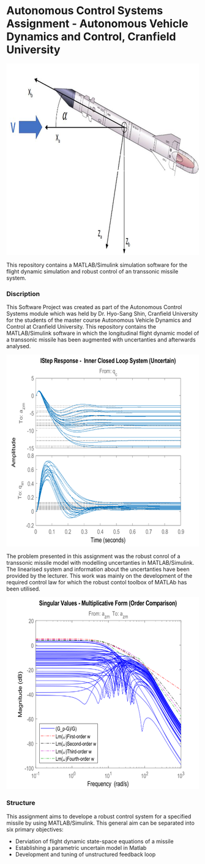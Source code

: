 # Autonomous Control Systems Assignment - Autonomous Vehicle Dynamics and Control, Cranfield University

<p align=center>
<img src="https://github.com/JohannesAutenrieb/RobustMissileControl/blob/master/img/missile.JPG" alt="Statemachine_main" height=500px>

This repository contains a MATLAB/Simulink simulation software for the flight dynamic simulation and robust control of an transsonic missile system.

### Discription
This Software Project was created as part of the Autonomous Control Systems module which was held by Dr. Hyo-Sang Shin, Cranfield University for the students of the master course Autonomous Vehicle Dynamics and Control at Cranfield University. This repository contains the MATLAB/Simulink software in which the longitudinal flight dynamic model of a transsonic missile has been augmented with uncertanties and afterwards analysed.

<p align=center>
<img src="https://github.com/JohannesAutenrieb/RobustMissileControl/blob/master/img/inner_step_unc.svg" alt="inner" height=500px>

The problem presented in this assignment was the robust conrol of a transsonic missile model with modelling uncertanties in MATLAB/Simulink. The linearised system and information about the uncertanties have been provided by the lecturer. This work was mainly on the development of the required control law for which the robust contol toolbox of MATLAb has been utilised. 

<p align=center>
<img src="https://github.com/JohannesAutenrieb/RobustMissileControl/blob/master/img/bode_mag_weights.svg" alt="Statemachine_main" height=500px>

### Structure
This assignment aims to develope a robust control system for a specified
missile by using MATLAB/Simulink. This general aim can be separated into six primary
objectives:

* Derviation of flight dynamic state-space equations of a missile
* Establishing a parametric uncertain model in Matlab
* Development and tuning of unstructured feedback loop
